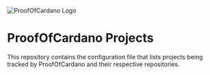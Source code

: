 ![ProofOfCardano Logo](https://github.com/ProofOfCardano/Projects/raw/main/proofofcardano.jpeg)

# ProofOfCardano Projects

This repository contains the configuration file that lists projects being tracked by ProofOfCardano and their respective repositories.
